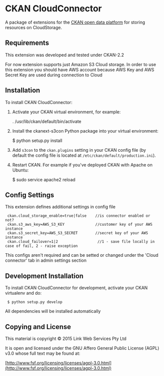 # CKAN CloudConnector

A package of extensions for the [CKAN open data platform](http://ckan.org/) for storing resources on CloudStorage.

## Requirements

This extension was developed and tested under CKAN-2.2

For now extension supports just Amazon S3 Cloud storage. In order to use this extension you should have AWS account because AWS Key and AWS Secret Key are used during connection to Cloud

## Installation

To install CKAN CloudConnector:

1. Activate your CKAN virtual environment, for example:

     . /usr/lib/ckan/default/bin/activate

2. Install the ckanext-s3con Python package into your virtual environment:

     $ python setup.py install

3. Add ``s3con`` to the ``ckan.plugins`` setting in your CKAN
   config file (by default the config file is located at
   ``/etc/ckan/default/production.ini``).

4. Restart CKAN. For example if you've deployed CKAN with Apache on Ubuntu:

     $ sudo service apache2 reload

## Config Settings
This extension defines additional settings in config file

     ckan.cloud_storage_enable=true|false    //is connector enabled or not?
     ckan.s3_aws_key=AWS_S3_KEY              //customer key of your AWS instance
     ckan.s3_secret_key=AWS_S3_SECRET        //secret key of your AWS instance
     ckan.cloud_failover=1|2                  //1 - save file locally in case of fail, 2 - raise exception

This configs aren't required and can be setted or changed under the 'Cloud connector' tab in admin settings section

## Development Installation

To install CKAN CloudConnector for development, activate your CKAN virtualenv and
do:

     $ python setup.py develop
     
All dependencies will be installed automatically 

## Copying and License

This material is copyright &copy; 2015 Link Web Services Pty Ltd

It is open and licensed under the GNU Affero General Public License (AGPL) v3.0 whose full text may be found at:

[http://www.fsf.org/licensing/licenses/agpl-3.0.html](http://www.fsf.org/licensing/licenses/agpl-3.0.html)
